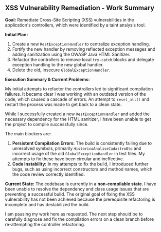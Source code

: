 ## XSS Vulnerability Remediation - Work Summary

**Goal:** Remediate Cross-Site Scripting (XSS) vulnerabilities in the application's controllers, which were identified by a taint analysis tool.

**Initial Plan:**
1.  Create a new `RestExceptionHandler` to centralize exception handling.
2.  Fortify the new handler by removing reflected exception messages and adding sanitization using the OWASP Java HTML Sanitizer.
3.  Refactor the controllers to remove local `try-catch` blocks and delegate exception handling to the new global handler.
4.  Delete the old, insecure `GlobalExceptionHandler`.

**Execution Summary & Current Problems:**

My initial attempts to refactor the controllers led to significant compilation failures. It became clear I was working with an outdated version of the code, which caused a cascade of errors. An attempt to `reset_all()` and restart the process was made to get back to a clean state.

While I successfully created a new `RestExceptionHandler` and added the necessary dependency for the HTML sanitizer, I have been unable to get the project to compile successfully since.

The main blockers are:
1.  **Persistent Compilation Errors:** The build is consistently failing due to unresolved symbols, primarily `HistoricoAnaliseCadastroDto` and incorrect usage of the old `GlobalExceptionHandler` in test files. My attempts to fix these have been circular and ineffective.
2.  **Code Instability:** In my attempts to fix the build, I introduced further bugs, such as using incorrect constructors and method names, which the code review correctly identified.

**Current State:**
The codebase is currently in a **non-compilable state**. I have been unable to resolve the dependency and class usage issues that are preventing a successful build. The original goal of fixing the XSS vulnerability has not been achieved because the prerequisite refactoring is incomplete and has destabilized the build.

I am pausing my work here as requested. The next step should be to carefully diagnose and fix the compilation errors on a clean branch before re-attempting the controller refactoring.